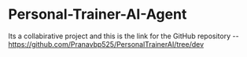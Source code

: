 # Personal-Trainer-AI-Agent

Its a collabirative project and this is the link for the GitHub repository -- https://github.com/Pranavbp525/PersonalTrainerAI/tree/dev
